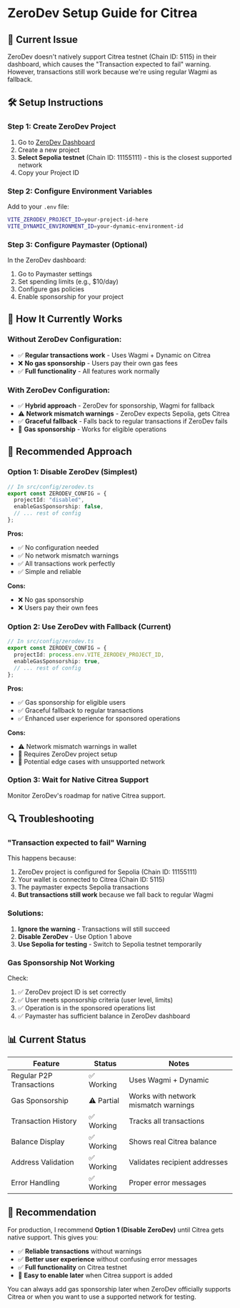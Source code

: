 # ZeroDev Setup Guide for Citrea

## 🚨 Current Issue
ZeroDev doesn't natively support Citrea testnet (Chain ID: 5115) in their dashboard, which causes the "Transaction expected to fail" warning. However, transactions still work because we're using regular Wagmi as fallback.

## 🛠️ Setup Instructions

### Step 1: Create ZeroDev Project
1. Go to [ZeroDev Dashboard](https://dashboard.zerodev.app/)
2. Create a new project
3. **Select Sepolia testnet** (Chain ID: 11155111) - this is the closest supported network
4. Copy your Project ID

### Step 2: Configure Environment Variables
Add to your `.env` file:
```bash
VITE_ZERODEV_PROJECT_ID=your-project-id-here
VITE_DYNAMIC_ENVIRONMENT_ID=your-dynamic-environment-id
```

### Step 3: Configure Paymaster (Optional)
In the ZeroDev dashboard:
1. Go to Paymaster settings
2. Set spending limits (e.g., $10/day)
3. Configure gas policies
4. Enable sponsorship for your project

## 🔧 How It Currently Works

### Without ZeroDev Configuration:
- ✅ **Regular transactions work** - Uses Wagmi + Dynamic on Citrea
- ❌ **No gas sponsorship** - Users pay their own gas fees
- ✅ **Full functionality** - All features work normally

### With ZeroDev Configuration:
- ✅ **Hybrid approach** - ZeroDev for sponsorship, Wagmi for fallback
- ⚠️ **Network mismatch warnings** - ZeroDev expects Sepolia, gets Citrea
- ✅ **Graceful fallback** - Falls back to regular transactions if ZeroDev fails
- 🎯 **Gas sponsorship** - Works for eligible operations

## 🎯 Recommended Approach

### Option 1: Disable ZeroDev (Simplest)
```typescript
// In src/config/zerodev.ts
export const ZERODEV_CONFIG = {
  projectId: "disabled",
  enableGasSponsorship: false,
  // ... rest of config
};
```

**Pros:**
- ✅ No configuration needed
- ✅ No network mismatch warnings
- ✅ All transactions work perfectly
- ✅ Simple and reliable

**Cons:**
- ❌ No gas sponsorship
- ❌ Users pay their own fees

### Option 2: Use ZeroDev with Fallback (Current)
```typescript
// In src/config/zerodev.ts
export const ZERODEV_CONFIG = {
  projectId: process.env.VITE_ZERODEV_PROJECT_ID,
  enableGasSponsorship: true,
  // ... rest of config
};
```

**Pros:**
- ✅ Gas sponsorship for eligible users
- ✅ Graceful fallback to regular transactions
- ✅ Enhanced user experience for sponsored operations

**Cons:**
- ⚠️ Network mismatch warnings in wallet
- 🔧 Requires ZeroDev project setup
- 🐛 Potential edge cases with unsupported network

### Option 3: Wait for Native Citrea Support
Monitor ZeroDev's roadmap for native Citrea support.

## 🔍 Troubleshooting

### "Transaction expected to fail" Warning
This happens because:
1. ZeroDev project is configured for Sepolia (Chain ID: 11155111)
2. Your wallet is connected to Citrea (Chain ID: 5115)
3. The paymaster expects Sepolia transactions
4. **But transactions still work** because we fall back to regular Wagmi

### Solutions:
1. **Ignore the warning** - Transactions will still succeed
2. **Disable ZeroDev** - Use Option 1 above
3. **Use Sepolia for testing** - Switch to Sepolia testnet temporarily

### Gas Sponsorship Not Working
Check:
1. ✅ ZeroDev project ID is set correctly
2. ✅ User meets sponsorship criteria (user level, limits)
3. ✅ Operation is in the sponsored operations list
4. ✅ Paymaster has sufficient balance in ZeroDev dashboard

## 📊 Current Status

| Feature | Status | Notes |
|---------|--------|-------|
| Regular P2P Transactions | ✅ Working | Uses Wagmi + Dynamic |
| Gas Sponsorship | ⚠️ Partial | Works with network mismatch warnings |
| Transaction History | ✅ Working | Tracks all transactions |
| Balance Display | ✅ Working | Shows real Citrea balance |
| Address Validation | ✅ Working | Validates recipient addresses |
| Error Handling | ✅ Working | Proper error messages |

## 🚀 Recommendation

For production, I recommend **Option 1 (Disable ZeroDev)** until Citrea gets native support. This gives you:
- ✅ **Reliable transactions** without warnings
- ✅ **Better user experience** without confusing error messages
- ✅ **Full functionality** on Citrea testnet
- 🔄 **Easy to enable later** when Citrea support is added

You can always add gas sponsorship later when ZeroDev officially supports Citrea or when you want to use a supported network for testing.
